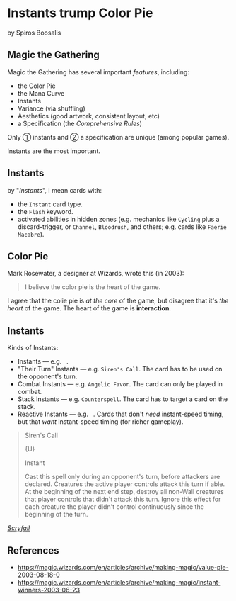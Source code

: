 # Instants trump Color Pie
<p class="subtitle">by Spiros Boosalis</p>

## Magic the Gathering

Magic the Gathering has several important *features*, including:

* the Color Pie
* the Mana Curve
* Instants
* Variance (via shuffling)
* Aesthetics (good artwork, consistent layout, etc)
* a Specification (the *Comprehensive Rules*)

Only ① instants and ② a specification are unique (among popular games).

Instants are the most important. 

## Instants

by "*Instants*", I mean cards with:

* the `Instant` card type.
* the `Flash` keyword.
* activated abilities in hidden zones (e.g. mechanics like `Cycling` plus a discard-trigger, or `Channel`, `Bloodrush`, and others; e.g. cards like `Faerie Macabre`).

## Color Pie

Mark Rosewater, a designer at Wizards, wrote this (in 2003):

>I believe the color pie is the heart of the game.

I agree that the colie pie is *at the core* of the game, but disagree that it's *the heart* of the game. The heart of the game is **interaction**.

## Instants

Kinds of Instants:

*  Instants — e.g. ` `. 
* "Their Turn" Instants — e.g. `Siren's Call`. The card has to be used on the opponent's turn. 
* Combat Instants — e.g. `Angelic Favor`. The card can only be played in combat.
* Stack Instants — e.g. `Counterspell`. The card has to target a card on the stack.
* Reactive Instants — e.g. ` `. Cards that don't *need* instant-speed timing, but that *want* instant-speed timing (for richer gameplay).

<div>
 <blockquote cite="https://scryfall.com/card/ced/78/sirens-call">
  <p>Siren's Call</p>
  <p>{U}</p>
  <p>Instant</p>
  <p>Cast this spell only during an opponent's turn, before attackers are declared. Creatures the active player controls attack this turn if able. At the beginning of the next end step, destroy all non-Wall creatures that player controls that didn't attack this turn. Ignore this effect for each creature the player didn't control continuously since the beginning of the turn.</p>
 </blockquote>
 <cite><a href="https://scryfall.com/card/ced/78/sirens-call">Scryfall</a></cite>
</div>

## References

* <https://magic.wizards.com/en/articles/archive/making-magic/value-pie-2003-08-18-0>
* <https://magic.wizards.com/en/articles/archive/making-magic/instant-winners-2003-06-23>

